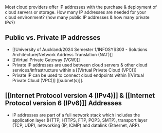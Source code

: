 Most cloud providers offer IP addresses with the purchase & deployment of cloud servers or storage. How many IP addresses are needed for your cloud environment? (how many public IP addresses & how many private IPs?)
## Public vs. Private IP addresses
- [[University of Auckland/2024 Semester 1/INFOSYS303 - Solutions Architecture/Network Address Translation (NAT)]]
- [[Virtual Private Gateway (VGW)]]
- Private IP addresses are used between cloud servers & other cloud services/infrastructure within a [[Virtual Private Cloud (VPC)]]
- Private IP can be used to connect cloud endpoints within [[Virtual Private Cloud (VPC)]] [[subnet(s)]].
## [[Internet Protocol version 4 (IPv4)]] & [[Internet Protocol version 6 (IPv6)]] Addresses
- IP addresses are part of a full network stack which includes the application layer (HTTP, HTTPS, FTP, POP3, SMTP), transport layer (TCP, UDP), networking (IP, ICMP) and datalink (Ethernet, ARP).

